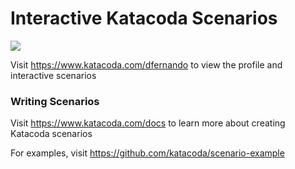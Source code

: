 # Interactive Katacoda Scenarios

[![](http://shields.katacoda.com/katacoda/dfernando/count.svg)](https://www.katacoda.com/dfernando "Get your profile on Katacoda.com")

Visit https://www.katacoda.com/dfernando to view the profile and interactive scenarios

### Writing Scenarios
Visit https://www.katacoda.com/docs to learn more about creating Katacoda scenarios

For examples, visit https://github.com/katacoda/scenario-example
